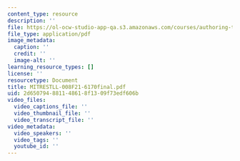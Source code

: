 ```yaml
---
content_type: resource
description: ''
file: https://ol-ocw-studio-app-qa.s3.amazonaws.com/courses/authoring-test-demo-1027-cathleen/mitrestll-008f21-6170final.pdf
file_type: application/pdf
image_metadata:
  caption: ''
  credit: ''
  image-alt: ''
learning_resource_types: []
license: ''
resourcetype: Document
title: MITRESTLL-008F21-6170final.pdf
uid: 2d650794-8811-4861-8f13-09f73edf606b
video_files:
  video_captions_file: ''
  video_thumbnail_file: ''
  video_transcript_file: ''
video_metadata:
  video_speakers: ''
  video_tags: ''
  youtube_id: ''
---
```

